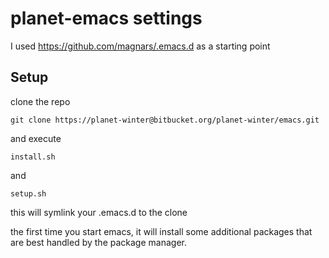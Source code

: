 # planet-emacs settings

I used https://github.com/magnars/.emacs.d as a starting point


## Setup

clone the repo 

    git clone https://planet-winter@bitbucket.org/planet-winter/emacs.git

and execute

    install.sh

and

    setup.sh

this will symlink your .emacs.d	to the clone

the first time you start emacs, it will install some additional packages
that are best handled by the package manager.

